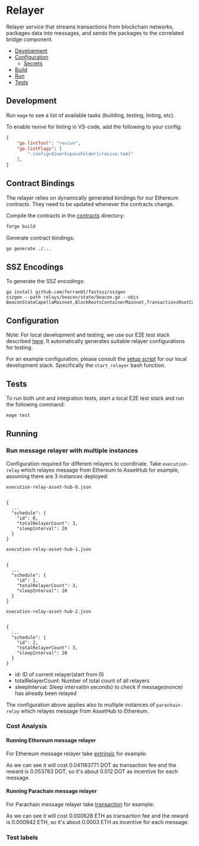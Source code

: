 # Relayer

Relayer service that streams transactions from blockchain networks, packages data into messages, and sends the packages to the correlated bridge component.

- [Development](#development)
- [Configuration](#configuration)
  - [Secrets](#secrets)
- [Build](#build)
- [Run](#run)
- [Tests](#tests)

## Development

Run `mage` to see a list of available tasks (building, testing, linting, etc).

To enable revive for linting in VS-code, add the following to your config:

```json
{
    "go.lintTool": "revive",
    "go.lintFlags": [
        "-config=${workspaceFolder}/revive.toml"
    ],
}
```

## Contract Bindings

The relayer relies on dynamically generated bindings for our Ethereum contracts. They need to be updated whenever the contracts change.

Compile the contracts in the [contracts](../contracts) directory:

```bash
forge build
```

Generate contract bindings:

```bash
go generate ./...
```

## SSZ Encodings

To generate the SSZ encodings:

```
go install github.com/ferranbt/fastssz/sszgen
sszgen --path relays/beacon/state/beacon.go --objs BeaconStateCapellaMainnet,BlockRootsContainerMainnet,TransactionsRootContainer,BeaconBlockCapellaMainnet,WithdrawalsRootContainerMainnet
```

## Configuration

Note: For local development and testing, we use our E2E test stack described [here](../web/packages/test/README.md). It automatically generates suitable relayer configurations for testing.

For an example configuration, please consult the [setup script](https://github.com/Snowfork/snowbridge/blob/main/web/packages/test/scripts/start-services.sh) for our local development stack. Specifically the `start_relayer` bash function.


## Tests

To run both unit and integration tests, start a local E2E test stack and run the following command:

```bash
mage test
```

## Running

### Run message relayer with multiple instances

Configuration required for different relayers to coordinate. Take `execution-relay` which relayes message from Ethereum to AssetHub for example, assuming there are 3 instances deployed:


`execution-relay-asset-hub-0.json`

```

{
  ...
  "schedule": {
    "id": 0,
    "totalRelayerCount": 3,
    "sleepInterval": 20
  }
}

```

`execution-relay-asset-hub-1.json`

```

{
  ...
  "schedule": {
    "id": 1,
    "totalRelayerCount": 3,
    "sleepInterval": 20
  }
}

```

`execution-relay-asset-hub-2.json`

```

{
  ...
  "schedule": {
    "id": 2,
    "totalRelayerCount": 3,
    "sleepInterval": 20
  }
}

```

- id: ID of current relayer(start from 0)
- totalRelayerCount: Number of total count of all relayers
- sleepInterval: Sleep interval(in seconds) to check if message(nonce) has already been relayed

The configuration above applies also to multiple instances of `parachain-relay` which relayes message from AssetHub to Ethereum.


### Cost Analysis

#### Running Ethereum message relayer

For Ethereum message relayer take [extrinsic](https://bridgehub-polkadot.subscan.io/extrinsic/3264574-2) for example:

As we can see it will cost 0.041163771 DOT as transaction fee and the reward is 0.053783 DOT, so it's about 0.012 DOT as incentive for each message.

#### Running Parachain message relayer

For Parachain message relayer take [transaction]( https://dashboard.tenderly.co/snowfork/snowbridge-polkadot/tx/1/0x2dbcf28f8d80c43acd3f08e15b0ec2e3c2c8a929d50e0cba2e3bba5d39738bce) for example:

As we can see it will cost 0.000628 ETH as transaction fee and the reward is 0.000942 ETH, so it's about 0.0003 ETH as incentive for each message.

### Test labels
